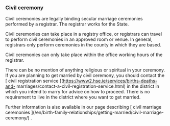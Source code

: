 ###  Civil ceremony

Civil ceremonies are legally binding secular marriage ceremonies performed by
a registrar. The registrar works for the State.

Civil ceremonies can take place in a registry office, or registrars can travel
to perform civil ceremonies in an approved room or venue. In general,
registrars only perform ceremonies in the county in which they are based.

Civil ceremonies can only take place within the office working hours of the
registrar.

There can be no mention of anything religious or spiritual in your ceremony.
If you are planning to get married by civil ceremony, you should contact the [
civil registration service ](https://www2.hse.ie/services/births-deaths-and-
marriages/contact-a-civil-registration-service.html) in the district in which
you intend to marry for advice on how to proceed. There is no requirement to
live in the district where you want to get married.

Further information is also available in our page describing [ civil marriage
ceremonies ](/en/birth-family-relationships/getting-married/civil-marriage-
ceremony/) .
